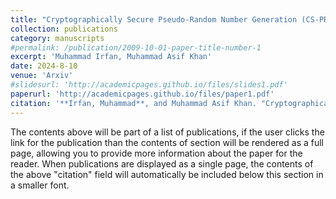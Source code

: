```yaml
---
title: "Cryptographically Secure Pseudo-Random Number Generation (CS-PRNG) Design using Robust Chaotic Tent Map (RCTM)"
collection: publications
category: manuscripts
#permalink: /publication/2009-10-01-paper-title-number-1
excerpt: 'Muhammad Irfan, Muhammad Asif Khan'
date: 2024-8-10
venue: 'Arxiv'
#slidesurl: 'http://academicpages.github.io/files/slides1.pdf'
paperurl: 'http://academicpages.github.io/files/paper1.pdf'
citation: '**Irfan, Muhammad**, and Muhammad Asif Khan. "Cryptographically Secure Pseudo-Random Number Generation (CS-PRNG) Design using Robust Chaotic Tent Map (RCTM)." arXiv preprint arXiv:2408.05580 (2024).'
---
```


The contents above will be part of a list of publications, if the user clicks the link for the publication than the contents of section will be rendered as a full page, allowing you to provide more information about the paper for the reader. When publications are displayed as a single page, the contents of the above "citation" field will automatically be included below this section in a smaller font.